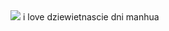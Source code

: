 <img src="https://i.pinimg.com/736x/fe/63/d2/fe63d294275d1027334c96185775603b.jpg">
i love dziewietnascie dni manhua
